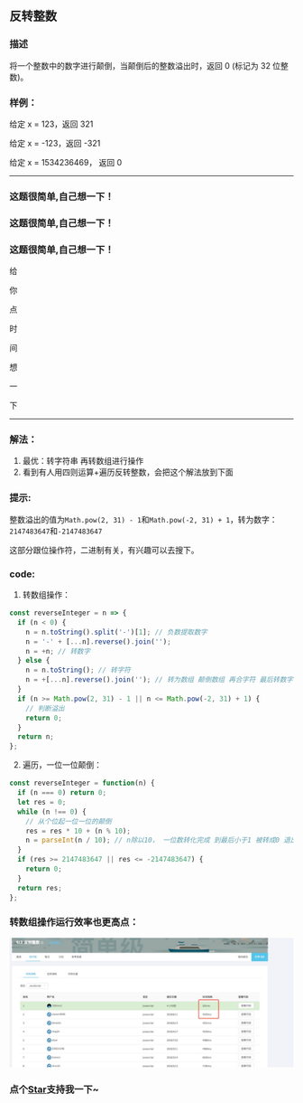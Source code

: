 ## 反转整数

### 描述

将一个整数中的数字进行颠倒，当颠倒后的整数溢出时，返回 0 (标记为 32 位整数)。

### 样例：

给定 x = 123，返回 321

给定 x = -123，返回 -321

给定 x = 1534236469， 返回 0

---

### 这题很简单,自己想一下！

### 这题很简单,自己想一下！

### 这题很简单,自己想一下！

给

你

点

时

间

想

一

下

---

### 解法：

1. 最优：转字符串 再转数组进行操作
2. 看到有人用四则运算+遍历反转整数，会把这个解法放到下面

### 提示:

整数溢出的值为`Math.pow(2, 31) - 1`和`Math.pow(-2, 31) + 1`，转为数字：`2147483647`和`-2147483647`

这部分跟位操作符，二进制有关，有兴趣可以去搜下。

### code:

1.  转数组操作：

```js
const reverseInteger = n => {
  if (n < 0) {
    n = n.toString().split('-')[1]; // 负数提取数字
    n = '-' + [...n].reverse().join('');
    n = +n; // 转数字
  } else {
    n = n.toString(); // 转字符
    n = +[...n].reverse().join(''); // 转为数组 颠倒数组 再合字符 最后转数字
  }
  if (n >= Math.pow(2, 31) - 1 || n <= Math.pow(-2, 31) + 1) {
    // 判断溢出
    return 0;
  }
  return n;
};
```

2.  遍历，一位一位颠倒：

```js
const reverseInteger = function(n) {
  if (n === 0) return 0;
  let res = 0;
  while (n !== 0) {
    // 从个位起一位一位的颠倒
    res = res * 10 + (n % 10);
    n = parseInt(n / 10); // n除以10， 一位数转化完成 到最后小于1 被转成0 退出循环
  }
  if (res >= 2147483647 || res <= -2147483647) {
    return 0;
  }
  return res;
};
```

### 转数组操作运行效率也更高点：

![](https://github.com/OBKoro1/articleImg_src/blob/master/weibo_img_move/005Y4rCogy1fujnet3b8vj318z0kh41p.jpg?raw=true)
<!-- 特殊字符串：用于修改/删除markdown的结尾提示语-OBKoro1 -->
### 点个[Star](https://github.com/OBKoro1/Brush_algorithm)支持我一下~


